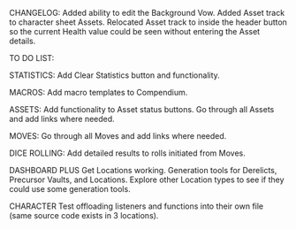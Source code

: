 CHANGELOG: 
Added ability to edit the Background Vow.
Added Asset track to character sheet Assets.
Relocated Asset track to inside the header button so the current Health value could be seen without entering the Asset details.

TO DO LIST:

STATISTICS:
Add Clear Statistics button and functionality.

MACROS:
Add macro templates to Compendium.

ASSETS:
Add functionality to Asset status buttons.
Go through all Assets and add links where needed.

MOVES: Go through all Moves and add links where needed.

DICE ROLLING:
Add detailed results to rolls initiated from Moves.

DASHBOARD PLUS
Get Locations working.
Generation tools for Derelicts, Precursor Vaults, and Locations.
Explore other Location types to see if they could use some generation tools.

CHARACTER
Test offloading listeners and functions into their own file (same source code exists in 3 locations).


